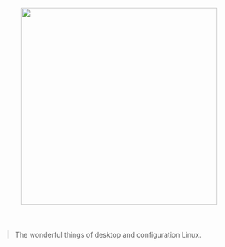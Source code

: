 <h1 align="center">
	<br>
	<img width="400" src="http://i.imgur.com/QD9AENa.png">
	<br>
	<br>
</h1>

>   The wonderful things of desktop and configuration Linux.
